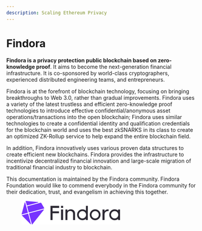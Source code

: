 ```yaml
---
description: Scaling Ethereum Privacy
---
```


# Findora

**Findora is a privacy protection public blockchain based on zero-knowledge proof**. It aims to become the next-generation financial infrastructure. It is co-sponsored by world-class cryptographers, experienced distributed engineering teams, and entrepreneurs.&#x20;

Findora is at the forefront of blockchain technology, focusing on bringing breakthroughs to Web 3.0, rather than gradual improvements. Findora uses a variety of the latest trustless and efficient zero-knowledge proof technologies to introduce effective confidential/anonymous asset operations/transactions into the open blockchain; Findora uses similar technologies to create a confidential identity and qualification credentials for the blockchain world and uses the best zkSNARKS in its class to create an optimized ZK-Rollup service to help expand the entire blockchain field.&#x20;

In addition, Findora innovatively uses various proven data structures to create efficient new blockchains. Findora provides the infrastructure to incentivize decentralized financial innovation and large-scale migration of traditional financial industry to blockchain.

This documentation is maintained by the Findora community.  Findora Foundation would like to commend everybody in the Findora community for their dedication, trust, and evangelism in achieving this together.&#x20;

<figure><img src=".gitbook/assets/fin.svg" alt=""><figcaption></figcaption></figure>
